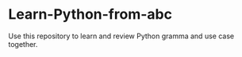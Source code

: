 # Learn-Python-from-abc
Use this repository to learn and review Python gramma and use case together.
